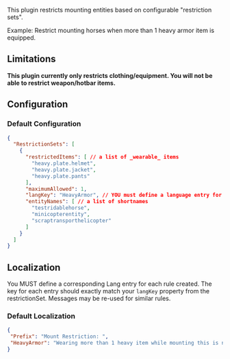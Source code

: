 This plugin restricts mounting entities based on configurable "restriction sets".

Example: Restrict mounting horses when more than 1 heavy armor item is equipped.

## Limitations
**This plugin currently only restricts clothing/equipment. You will not be able to restrict weapon/hotbar items.**


## Configuration

### Default Configuration

```json
{
  "RestrictionSets": [
    {
      "restrictedItems": [ // a list of _wearable_ items
        "heavy.plate.helmet",
        "heavy.plate.jacket",
        "heavy.plate.pants"
      ],
      "maximumAllowed": 1,
      "langKey": "HeavyArmor", // YOU must define a language entry for each langKey
      "entityNames": [ // a list of shortnames
        "testridablehorse",
        "minicopterentity",
        "scraptransporthelicopter"
      ]
    }
  ]
}
```

## Localization

You MUST define a corresponding Lang entry for each rule created. The key for each entry should exactly match your `langKey` property from the restrictionSet. Messages may be re-used for similar rules. 

### Default Localization

 ```json
{
  "Prefix": "Mount Restriction: ",
  "HeavyArmor": "Wearing more than 1 heavy item while mounting this is not allowed!"
}
```